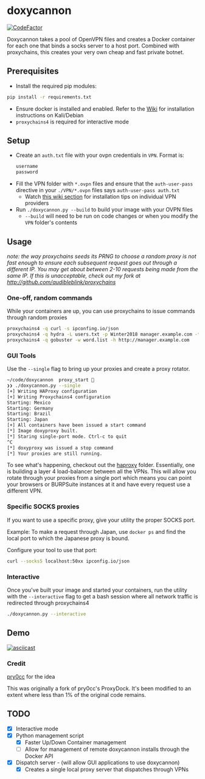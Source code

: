 # doxycannon

[![CodeFactor](https://www.codefactor.io/repository/github/audibleblink/doxycannon/badge)](https://www.codefactor.io/repository/github/audibleblink/doxycannon)

Doxycannon takes a pool of OpenVPN files and creates a Docker container for each one that binds a
socks server to a host port. Combined with proxychains, this creates your very own cheap and fast
private botnet.

## Prerequisites
- Install the required pip modules:
```sh
pip install -r requirements.txt
```
- Ensure docker is installed and enabled. Refer to the [Wiki](../../wiki/installing-docker)
for installation instructions on Kali/Debian
- `proxychains4` is required for interactive mode

## Setup
- Create an `auth.txt` file with your ovpn credentials in `VPN`. Format is:
  ```txt
  username
  password
  ```
- Fill the VPN folder with `*.ovpn` files and ensure that the `auth-user-pass` directive
  in your `./VPN/*.ovpn` files says `auth-user-pass auth.txt`
   - Watch [this wiki section](../../wiki#getting-started-with-vpn-providers) for installation tips
     on individual VPN providers
- Run `./doxycannon.py --build` to build your image with your OVPN files
  - `--build` will need to be run on code changes or when you modify the `VPN` folder's contents

## Usage

_note: the way proxychains seeds its PRNG to choose a random proxy is not fast enough to ensure
each subsequent request goes out through a different IP. You may get about between 2-10 requests
being made from the same IP. If this is unacceptable, check out my fork at
http://github.com/audibleblink/proxychains_

### One-off, random commands
While your containers are up, you can use proxychains to issue commands through random proxies

```sh
proxychains4 -q curl -s ipconfing.io/json
proxychains4 -q hydra -L users.txt -p Winter2018 manager.example.com -t 8 ssh
proxychains4 -q gobuster -w word.list -h http://manager.example.com
```

### GUI Tools

Use the `--single` flag to bring up your proxies and create a proxy rotator.

```sh
~/code/doxycannon  proxy_start                                                                                                             10m
❯❯ ./doxycannon.py --single
[+] Writing HAProxy configuration
[+] Writing Proxychains4 configuration
Starting: Mexico
Starting: Germany
Starting: Brazil
Starting: Japan
[+] All containers have been issued a start command
[*] Image doxyproxy built.
[*] Staring single-port mode. Ctrl-c to quit
^C
[*] doxyproxy was issued a stop command
[*] Your proxies are still running.
```

To see what's happening, checkout out the [haproxy](haproxy) folder. Essentially, one is building 
a layer 4 load-balancer between all the VPNs. This will allow you rotate through your proxies from
a single port which means you can point your browsers or BURPSuite instances at it and have every
request use a different VPN.

### Specific SOCKS proxies
If you want to use a specific proxy, give your utility the proper SOCKS port.

Example: To make a request through Japan, use `docker ps` and find the local port to which the
Japanese proxy is bound.

Configure your tool to use that port:

```sh
curl --socks5 localhost:50xx ipconfig.io/json
```

### Interactive
Once you've built your image and started your containers, run the utility with the `--interactive`
flag to get a bash session where all network traffic is redirected through proxychains4

```sh
./doxycannon.py --interactive
```

## Demo
[![asciicast](https://asciinema.org/a/YaRyhghHQuBw8Hm3mia5KMewP.png)](https://asciinema.org/a/YaRyhghHQuBw8Hm3mia5KMewP)

### Credit
[pry0cc](https://github.com/pry0cc/ProxyDock) for the idea

This was originally a fork of pry0cc's ProxyDock. It's been modified to an extent where less than
1% of the original code remains.

## TODO

- [X] Interactive mode
- [X] Python management script
  - [X] Faster Up/Down Container management
  - [ ] Allow for management of remote doxycannon installs through the Docker API

- [X] Dispatch server - (will allow GUI applications to use doxycannon)
  - [X] Creates a single local proxy server that dispatches through VPNs
